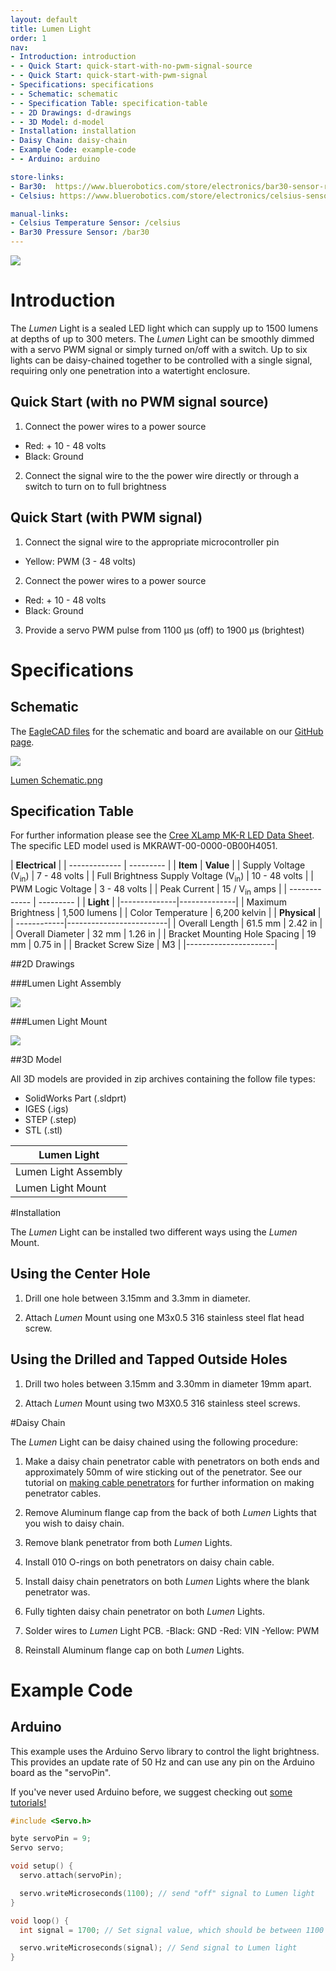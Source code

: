 ```yaml
---
layout: default
title: Lumen Light
order: 1
nav:
- Introduction: introduction
- - Quick Start: quick-start-with-no-pwm-signal-source
- - Quick Start: quick-start-with-pwm-signal
- Specifications: specifications
- - Schematic: schematic
- - Specification Table: specification-table
- - 2D Drawings: d-drawings
- - 3D Model: d-model
- Installation: installation
- Daisy Chain: daisy-chain
- Example Code: example-code
- - Arduino: arduino

store-links:
- Bar30:  https://www.bluerobotics.com/store/electronics/bar30-sensor-r1/
- Celsius: https://www.bluerobotics.com/store/electronics/celsius-sensor-r1/

manual-links:
- Celsius Temperature Sensor: /celsius
- Bar30 Pressure Sensor: /bar30
---
```


<img src="/lumen/cad/lumen-1.png" class="img-responsive" style="max-width:900px"  />

# Introduction

The _Lumen_ Light is a sealed LED light which can supply up to 1500 lumens at depths of up to 300 meters. The *Lumen* Light can be smoothly dimmed with a servo PWM signal or simply turned on/off with a switch. Up to six lights can be daisy-chained together to be controlled with a single signal, requiring only one penetration into a watertight enclosure.

## Quick Start (with no PWM signal source)

1. Connect the power wires to a power source
  - Red: + 10 - 48 volts
  - Black: Ground

2. Connect the signal wire to the the power wire directly or through a switch to turn on to full brightness

## Quick Start (with PWM signal)

1. Connect the signal wire to the appropriate microcontroller pin
  - Yellow: PWM (3 - 48 volts)

2. Connect the power wires to a power source
  - Red: + 10 - 48 volts
  - Black: Ground

3. Provide a servo PWM pulse from 1100 &mu;s (off) to 1900 &mu;s (brightest) 

# Specifications

## Schematic

The [EagleCAD files](https://github.com/bluerobotics/lumen) for the schematic and board are available on our [GitHub page](https://github.com/bluerobotics).

[<img src="/lumen/cad/lumen-schematic.png" class="img-responsive" style="max-width:300px" />](/lumen/cad/lumen-schematic.png)

[Lumen Schematic.png](/lumen/cad/lumen-schematic.png)

## Specification Table

For further information please see the [Cree XLamp MK-R LED Data Sheet](http://www.cree.com/~/media/Files/Cree/LED%20Components%20and%20Modules/XLamp/Data%20and%20Binning/XLampMKR.pdf). The specific LED model used is MKRAWT-00-0000-0B00H4051.

|      **Electrical**       |
| ------------- | --------- |
| **Item** | **Value** |
| Supply Voltage (V<sub>in</sub>) | 7 - 48 volts |
| Full Brightness Supply Voltage (V<sub>in</sub>) | 10 - 48 volts |
| PWM Logic Voltage  | 3 - 48 volts |
| Peak Current   | 15 / V<sub>in</sub> amps  |
| ------------- | --------- |
|   **Light**    |
|--------------|--------------|
| Maximum Brightness | 1,500 lumens |
| Color Temperature | 6,200 kelvin | 
|  **Physical**  |
| ------------|-------------------------|
| Overall Length | 61.5 mm | 2.42 in |
| Overall Diameter   | 32 mm | 1.26 in |
| Bracket Mounting Hole Spacing | 19 mm | 0.75 in |
| Bracket Screw Size | M3 |
|----------------------|


##2D Drawings

###Lumen Light Assembly

<img src="/lumen/cad/lumen-light-R1.PNG" class="img-responsive" style="max-width:900px" />

###Lumen Light Mount

<img src="/lumen/cad/lumen-mount.PNG" class="img-responsive" style="max-width:900px" />

##3D Model

All 3D models are provided in zip archives containing the follow file types:

- SolidWorks Part (.sldprt)
- IGES (.igs) 
- STEP (.step)
- STL (.stl)

|		**Lumen Light**																			|
| --------------------------------------------------------------------------------------------- |
| Lumen Light Assembly      | [LUMEN-LIGHT-ASSEMBLY-R1.zip](cad/LUMEN-LIGHT-ASSEMBLY-R1.zip)    |
| Lumen Light Mount 	    | [LUMEN-M-MOUNT.zip](cad/LUMEN-M-MOUNT-X1.zip) 				    |

#Installation

The _Lumen_ Light can be installed two different ways using the _Lumen_ Mount.

## Using the Center Hole

1. Drill one hole between 3.15mm and 3.3mm in diameter.

2. Attach _Lumen_ Mount using one M3x0.5 316 stainless steel flat head screw.

## Using the Drilled and Tapped Outside Holes

1. Drill two holes between 3.15mm and 3.30mm in diameter 19mm apart.

2. Attach _Lumen_ Mount using two M3X0.5 316 stainless steel screws.

#Daisy Chain

The _Lumen_ Light can be daisy chained using the following procedure:

1. Make a daisy chain penetrator cable with penetrators on both ends and approximately 50mm of wire sticking out of the penetrator. See our tutorial on [making cable penetrators](/tutorials/cable-penetrator) for further information on making penetrator cables.

2. Remove Aluminum flange cap from the back of both _Lumen_ Lights that you wish to daisy chain.

3. Remove blank penetrator from both _Lumen_ Lights.

4. Install 010 O-rings on both penetrators on daisy chain cable.

5. Install daisy chain penetrators on both _Lumen_ Lights where the blank penetrator was. 

6. Fully tighten daisy chain penetrator on both _Lumen_ Lights.

7. Solder wires to _Lumen_ Light PCB.
	-Black: GND
	-Red: VIN
	-Yellow: PWM
	
8. Reinstall Aluminum flange cap on both _Lumen_ Lights.

# Example Code

## Arduino

This example uses the Arduino Servo library to control the light brightness. This provides an update rate of 50 Hz and can use any pin on the Arduino board as the "servoPin".

If you've never used Arduino before, we suggest checking out [some tutorials!](https://www.arduino.cc/en/Tutorial/HomePage)

~~~~~~~~~~ cpp
#include <Servo.h>

byte servoPin = 9;
Servo servo;

void setup() {
  servo.attach(servoPin);

  servo.writeMicroseconds(1100); // send "off" signal to Lumen light
}

void loop() {
  int signal = 1700; // Set signal value, which should be between 1100 and 1900

  servo.writeMicroseconds(signal); // Send signal to Lumen light
}
~~~~~~~~~~~~~~~~
